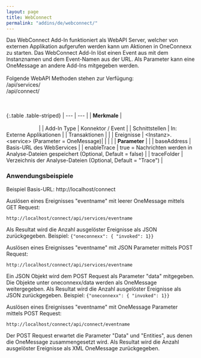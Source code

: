 ```yaml
---
layout: page
title: WebConnect
permalink: "addins/de/webconnect/"
---
```

 
Das WebConnect Add-In funktioniert als WebAPI Server, welcher von externen Applikation aufgerufen werden kann um Aktionen in OneConnexx zu starten. Das WebConnect Add-In löst einen Event aus mit dem Instanznamen und dem Event-Namen aus der URL. Als Parameter kann eine OneMessage an andere Add-Ins mitgegeben werden.<br /><br />
Folgende WebAPI Methoden stehen zur Verfügung:<br />
/api/services/<eventname><br />
/api/connect/<eventname><br />
<br /><br />
 
{:.table .table-striped}
| --- | --- |
| __Merkmale__ | &nbsp;&nbsp;&nbsp;&nbsp;&nbsp;&nbsp;&nbsp;&nbsp;&nbsp;&nbsp;&nbsp;&nbsp;&nbsp;&nbsp;&nbsp;&nbsp;&nbsp;&nbsp;&nbsp;&nbsp;&nbsp;&nbsp;&nbsp;&nbsp;&nbsp;&nbsp;&nbsp;&nbsp;&nbsp;&nbsp;&nbsp;&nbsp;&nbsp;&nbsp;&nbsp;&nbsp;&nbsp;&nbsp;&nbsp;&nbsp;&nbsp;&nbsp;&nbsp;&nbsp;&nbsp;&nbsp;&nbsp;&nbsp;&nbsp;&nbsp;&nbsp;&nbsp;&nbsp;&nbsp;&nbsp;&nbsp;&nbsp;&nbsp;&nbsp;&nbsp;&nbsp;&nbsp;&nbsp;&nbsp;&nbsp;&nbsp;&nbsp;&nbsp;&nbsp;&nbsp;&nbsp;&nbsp;&nbsp;&nbsp;&nbsp;&nbsp;&nbsp;&nbsp;&nbsp;&nbsp;&nbsp;&nbsp;&nbsp;&nbsp;&nbsp;&nbsp;&nbsp;&nbsp;&nbsp;&nbsp;&nbsp;&nbsp;&nbsp;&nbsp;&nbsp;&nbsp;&nbsp;&nbsp;&nbsp;&nbsp;&nbsp;&nbsp;&nbsp;&nbsp;&nbsp;&nbsp;&nbsp;&nbsp;&nbsp;&nbsp;&nbsp;&nbsp;&nbsp;&nbsp;&nbsp;&nbsp;&nbsp;&nbsp;&nbsp;&nbsp;&nbsp;&nbsp;&nbsp;&nbsp;&nbsp;&nbsp;&nbsp;&nbsp;&nbsp;&nbsp;&nbsp;&nbsp;&nbsp;&nbsp;&nbsp;&nbsp;&nbsp;&nbsp;&nbsp;&nbsp;&nbsp;&nbsp;&nbsp;&nbsp;&nbsp;&nbsp;&nbsp;&nbsp;&nbsp; |
| Add-In Type | Konnektor / Event |
| Schnittstellen | In: Externe Applikationen |
| Transaktionen |  |
| Ereignisse | &lt;Instanz&gt;.&lt;service&gt; (Parameter = OneMessage)|
| | |
| __Parameter__ | |
| baseAddress | Basis-URL des WebServices |
| enableTrace | true = Nachrichten werden in Analyse-Dateien gespeichert (Optional, Default = false) |
| traceFolder | Verzeichnis der Analyse-Dateien (Optional, Default = "Trace") |



### Anwendungsbeispiele 

Beispiel Basis-URL: http://localhost/connect

Auslösen eines Ereignisses "eventname" mit leerer OneMessage mittels GET Request:
```
http://localhost/connect/api/services/eventname
```
Als Resultat wird die Anzahl ausgelöster Ereignisse als JSON zurückgegeben. Beispiel: `{"oneconnexx": { "invoked": 1}}`

Auslösen eines Ereignisses "eventname" mit JSON Parameter mittels POST Request:
```
http://localhost/connect/api/services/eventname
```
Ein JSON Objekt wird dem POST Request als Parameter "data" mitgegeben. Die Objekte unter oneconnexx/data werden als OneMessage weitergegeben. Als Resultat wird die Anzahl ausgelöster Ereignisse als JSON zurückgegeben. Beispiel: `{"oneconnexx": { "invoked": 1}}`

Auslösen eines Ereignisses "eventname" mit OneMessage Parameter mittels POST Request:
```
http://localhost/connect/api/connect/eventname
```
Der POST Request erwartet die Parameter "Data" und "Entities", aus denen die OneMessage zusammengesetzt wird. Als Resultat wird die Anzahl ausgelöster Ereignisse als XML OneMessage zurückgegeben.





